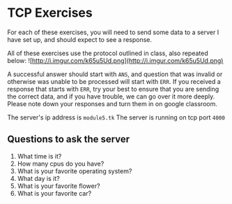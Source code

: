 # TCP Exercises

For each of these exercises, you will need to send some data to a server I have set up, and should
expect to see a response.

All of these exercises use the protocol outlined in class, also repeated below:
![http://i.imgur.com/k65u5Ud.png](http://i.imgur.com/k65u5Ud.png)

A successful answer should start with `ANS`, and question that was invalid or otherwise was unable
to be processed will start with `ERR`. If you received a response that starts with `ERR`, try your
best to ensure that you are sending the correct data, and if you have trouble, we can go over it
more deeply. Please note down your responses and turn them in on google classroom.

The server's ip address is `module5.tk`
The server is running on tcp port `4000`

## Questions to ask the server

1. What time is it?
2. How many cpus do you have?
3. What is your favorite operating system?
4. What day is it?
5. What is your favorite flower?
5. What is your favorite car?
